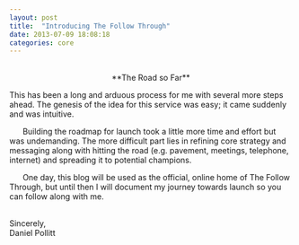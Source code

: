 ```yaml
---
layout: post
title:  "Introducing The Follow Through"
date: 2013-07-09 18:08:18
categories: core
---
```


<center><br>**The Road so Far**<br></center>

This has been a long and arduous process for me with several more steps ahead. The genesis of the idea for this service was easy; it came suddenly and was intuitive.

&nbsp;&nbsp;&nbsp;&nbsp;&nbsp;&nbsp;Building the roadmap for launch took a little more time and effort but was undemanding. The more difficult part lies in refining core strategy and messaging along with hitting the road (e.g. pavement, meetings, telephone, internet) and spreading it to potential champions.

&nbsp;&nbsp;&nbsp;&nbsp;&nbsp;&nbsp;One day, this blog will be used as the official, online home of The Follow Through, but until then I will document my journey towards launch so you can follow along with me.
  
<br>Sincerely,  
Daniel Pollitt<br> 